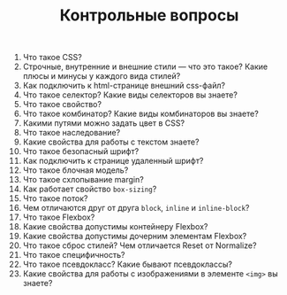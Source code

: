 <div align="center">

# Контрольные вопросы

</div>

<br />

1. Что такое CSS?
2. Строчные, внутренние и внешние стили — что это такое? Какие плюсы и минусы у каждого вида стилей?
3. Как подключить к html-странице внешний css-файл?
4. Что такое селектор? Какие виды селекторов вы знаете?
5. Что такое свойство?
6. Что такое комбинатор? Какие виды комбинаторов вы знаете?
7. Какими путями можно задать цвет в CSS?
8. Что такое наследование?
9. Какие свойства для работы с текстом знаете?
10. Что такое безопасный шрифт?
11. Как подключить к странице удаленный шрифт?
12. Что такое блочная модель?
13. Что такое схлопывание margin?
14. Как работает свойство `box-sizing`?
15. Что такое поток?
16. Чем отличаются друг от друга `block`, `inline` и `inline-block`?
17. Что такое Flexbox?
18. Какие свойства допустимы контейнеру Flexbox?
19. Какие свойства допустимы дочерним элементам Flexbox?
20. Что такое сброс стилей? Чем отличается Reset от Normalize?
21. Что такое специфичность?
22. Что такое псевдокласс? Какие бывают псевдоклассы?
23. Какие свойства для работы с изображениями в элементе `<img>` вы знаете?
